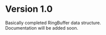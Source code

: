 
# Version 1.0

Basically completed RingBuffer data structure.  
Documentation will be added soon.

